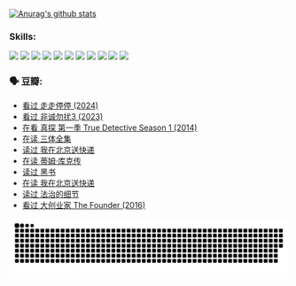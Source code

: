 
[![Anurag's github stats](https://github-readme-stats.vercel.app/api?username=w940853815)](https://github.com/anuraghazra/github-readme-stats)

### Skills:

<code><img height="32" src="https://cdn.jsdelivr.net/npm/simple-icons@v5/icons/python.svg"></code>
<code><img height="32" src="https://cdn.jsdelivr.net/npm/simple-icons@v5/icons/javascript.svg"></code>
<code><img height="32" src="https://cdn.jsdelivr.net/npm/simple-icons@v5/icons/django.svg"></code>
<code><img height="32" src="https://cdn.jsdelivr.net/npm/simple-icons@v5/icons/flask.svg"></code>
<code><img height="32" src="https://cdn.jsdelivr.net/npm/simple-icons@v5/icons/vuetify.svg"></code>
<code><img height="32" src="https://cdn.jsdelivr.net/npm/simple-icons@v5/icons/git.svg"></code>
<code><img height="32" src="https://cdn.jsdelivr.net/npm/simple-icons@v5/icons/docker.svg"></code>
<code><img height="32" src="https://cdn.jsdelivr.net/npm/simple-icons@v5/icons/postgresql.svg"></code>
<code><img height="32" src="https://cdn.jsdelivr.net/npm/simple-icons@v5/icons/elasticsearch.svg"></code>
<code><img height="32" src="https://cdn.jsdelivr.net/npm/simple-icons@v5/icons/macos.svg"></code>
<code><img height="32" src="https://cdn.jsdelivr.net/npm/simple-icons@v5/icons/linux.svg"></code>

### 🗣 豆瓣:

<!-- DOUBAN-ACTIVITIES:START -->
- [看过 走走停停‎ (2024)](https://www.douban.com/people/136069238/status/4684430230/?_i=24494447)
- [看过 非诚勿扰3‎ (2023)](https://www.douban.com/people/136069238/status/4676324100/?_i=24494447)
- [在看 真探 第一季 True Detective Season 1‎ (2014)](https://www.douban.com/people/136069238/status/4673382852/?_i=24494447)
- [在读 三体全集](https://www.douban.com/people/136069238/status/4672842521/?_i=24494447)
- [读过 我在北京送快递](https://www.douban.com/people/136069238/status/4672842036/?_i=24494447)
- [在读 蒂姆·库克传](https://www.douban.com/people/136069238/status/4663517053/?_i=24494447)
- [读过 黑书](https://www.douban.com/people/136069238/status/4663516022/?_i=24494447)
- [在读 我在北京送快递](https://www.douban.com/people/136069238/status/4658098365/?_i=24494447)
- [读过 法治的细节](https://www.douban.com/people/136069238/status/4657347558/?_i=24494447)
- [看过 大创业家 The Founder‎ (2016)](https://www.douban.com/people/136069238/status/4649667693/?_i=24494447)
<!-- DOUBAN-ACTIVITIES:END -->


![Snake animation](https://raw.githubusercontent.com/w940853815/w940853815/output/github-contribution-grid-snake.svg)

<!--
**w940853815/w940853815** is a ✨ _special_ ✨ repository because its `README.md` (this file) appears on your GitHub profile.

Here are some ideas to get you started:

- 🔭 I’m currently working on ...
- 🌱 I’m currently learning ...
- 👯 I’m looking to collaborate on ...
- 🤔 I’m looking for help with ...
- 💬 Ask me about ...
- 📫 How to reach me: ...
- 😄 Pronouns: ...
- ⚡ Fun fact: ...
-->
